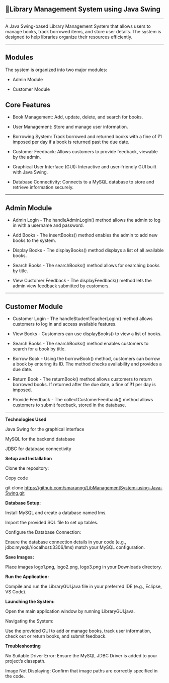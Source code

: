 

## 🏦Library Management System using Java Swing
---

A Java Swing-based Library Management System that allows users to manage books, track borrowed items, and store user details. The system is designed to help libraries organize their resources efficiently.

---

**Modules**
---

The system is organized into two major modules:

- Admin Module


- Customer Module


**Core Features**
---

- Book Management: Add, update, delete, and search for books.


- User Management: Store and manage user information.


- Borrowing System: Track borrowed and returned books with a fine of ₹1 imposed per day if a book is returned past the due date.


- Customer Feedback: Allows customers to provide feedback, viewable by the admin.


- Graphical User Interface (GUI): Interactive and user-friendly GUI built with Java Swing.


- Database Connectivity: Connects to a MySQL database to store and retrieve information securely.

---


**Admin Module**
---

- Admin Login - The handleAdminLogin() method allows the admin to log in with a username and password.


- Add Books - The insertBooks() method enables the admin to add new books to the system.


- Display Books - The displayBooks() method displays a list of all available books.


- Search Books - The searchBooks() method allows for searching books by title.


- View Customer Feedback - The displayFeedback() method lets the admin view feedback submitted by customers.

---

**Customer Module**
---

- Customer Login - The handleStudentTeacherLogin() method allows customers to log in and access available features.


- View Books - Customers can use displayBooks() to view a list of books.


- Search Books - The searchBooks() method enables customers to search for a book by title.


- Borrow Book - Using the borrowBook() method, customers can borrow a book by entering its ID. The method checks availability and provides a due date.


- Return Book - The returnBook() method allows customers to return borrowed books. If returned after the due date, a fine of ₹1 per day is imposed.


- Provide Feedback - The collectCustomerFeedback() method allows customers to submit feedback, stored in the database.

---

**Technologies Used**

Java Swing for the graphical interface


MySQL for the backend database


JDBC for database connectivity


**Setup and Installation**


Clone the repository:

Copy code


git clone https://github.com/smaranng/LibManagementSystem-using-Java-Swing.git


**Database Setup:**

Install MySQL and create a database named lms.


Import the provided SQL file to set up tables.


Configure the Database Connection:

Ensure the database connection details in your code (e.g., jdbc:mysql://localhost:3306/lms) match your MySQL configuration.


**Save Images:**

Place images logo1.png, logo2.png, logo3.png in your Downloads directory.


**Run the Application:**

Compile and run the LibraryGUI.java file in your preferred IDE (e.g., Eclipse, VS Code).


**Launching the System:**


Open the main application window by running LibraryGUI.java.


Navigating the System:


Use the provided GUI to add or manage books, track user information, check out or return books, and submit feedback.


**Troubleshooting**


No Suitable Driver Error: Ensure the MySQL JDBC Driver is added to your project’s classpath.


Image Not Displaying: Confirm that image paths are correctly specified in the code.





